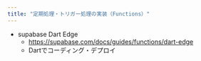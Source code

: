 ```yaml
---
title: "定期処理・トリガー処理の実装（Functions）"
---
```


- supabase Dart Edge
	- https://supabase.com/docs/guides/functions/dart-edge
	- Dartでコーディング・デプロイ